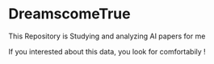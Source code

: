 # DreamscomeTrue

This Repository is Studying and analyzing AI papers for me

If you interested about this data, you look for comfortabily !
